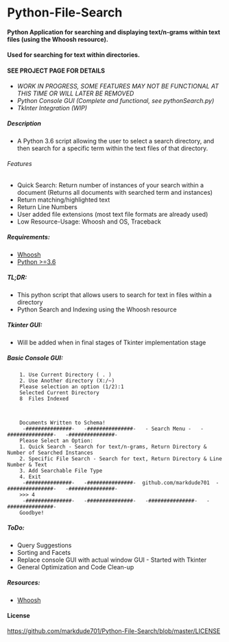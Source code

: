 # Python-File-Search
#### Python Application for searching and displaying text/n-grams within text files (using the Whoosh resource). 
#### Used for searching for text within directories.

#### SEE PROJECT PAGE FOR DETAILS
- _WORK IN PROGRESS, SOME FEATURES MAY NOT BE FUNCTIONAL AT THIS TIME OR WILL LATER BE REMOVED_
- _Python Console GUI (Complete and functional, see pythonSearch.py)_
- _TkInter Integration (WIP)_

##### Description
- A Python 3.6 script allowing the user to select a search directory, and then search for a specific term within the text files of that directory.
###### Features 
- Quick Search: Return number of instances of your search within a document (Returns all documents with searched term and instances)
- Return matching/highlighted text
- Return Line Numbers
- User added file extensions (most text file formats are already used)
- Low Resource-Usage: Whoosh and OS, Traceback

##### Requirements:
- [Whoosh](https://pypi.org/project/Whoosh/)
- [Python >=3.6](https://www.python.org/downloads/) 

##### TL;DR:
- This python script that allows users to search for text in files within a directory
- Python Search and Indexing using the Whoosh resource

##### Tkinter GUI:
- Will be added when in final stages of Tkinter implementation stage

##### Basic Console GUI:
```
    1. Use Current Directory ( . )
    2. Use Another directory (X:/~)
    Please selection an option (1/2):1
    Selected Current Directory
    8  Files Indexed



    Documents Written to Schema!
     -###############-   -###############-   - Search Menu -   -###############-   -###############- 
    Please Select an Option:
    1. Quick Search - Search for text/n-grams, Return Directory & Number of Searched Instances
    2. Specific File Search - Search for text, Return Directory & Line Number & Text
    3. Add Searchable File Type
    4. Exit
     -###############-   -###############-  github.com/markdude701  -###############-   -###############- 
    >>> 4
     -###############-   -###############-   -###############-   -###############- 
    Goodbye!

```
##### ToDo:
- Query Suggestions
- Sorting and Facets
- Replace console GUI with actual window GUI - Started with Tkinter
- General Optimization and Code Clean-up

##### Resources:
- [Whoosh](https://whoosh.readthedocs.io/en/latest/index.html)

#### License
https://github.com/markdude701/Python-File-Search/blob/master/LICENSE
